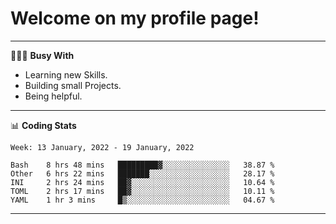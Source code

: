 # Welcome on my profile page!
<!-- print(("dralla"[::-1]+"s").capitalize()) -->

---
👨🏻‍💻 **Busy With**
* Learning new Skills.
* Building small Projects.
* Being helpful.

---
📊 **Coding Stats**
<!--START_SECTION:waka-->
```text
Week: 13 January, 2022 - 19 January, 2022

Bash    8 hrs 48 mins   █████████▓░░░░░░░░░░░░░░░   38.87 % 
Other   6 hrs 22 mins   ███████░░░░░░░░░░░░░░░░░░   28.17 % 
INI     2 hrs 24 mins   ██▓░░░░░░░░░░░░░░░░░░░░░░   10.64 % 
TOML    2 hrs 17 mins   ██▓░░░░░░░░░░░░░░░░░░░░░░   10.11 % 
YAML    1 hr 3 mins     █▒░░░░░░░░░░░░░░░░░░░░░░░   04.67 % 
```
<!--END_SECTION:waka-->
---
